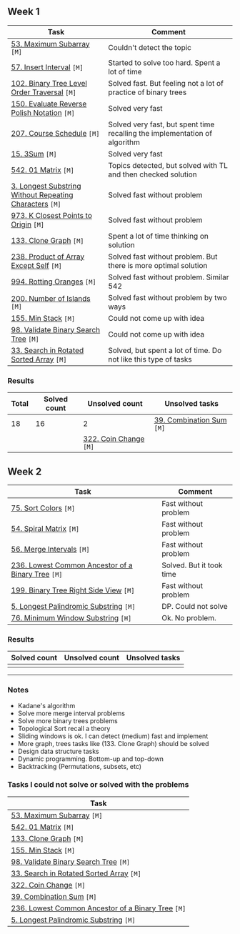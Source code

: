 ## Week 1

| Task                                                                                                                                    | Comment                                                                    |
|-----------------------------------------------------------------------------------------------------------------------------------------|----------------------------------------------------------------------------|
| [53. Maximum Subarray](https://leetcode.com/problems/maximum-subarray) `[M]`                                                            | Couldn't detect the topic                                                  |
| [57. Insert Interval](https://leetcode.com/problems/insert-interval/) `[M]`                                                             | Started to solve too hard. Spent a lot of time                             |
| [102. Binary Tree Level Order Traversal](https://leetcode.com/problems/binary-tree-level-order-traversal) `[M]`                         | Solved fast. But feeling not a lot of practice of binary trees             |
| [150. Evaluate Reverse Polish Notation](https://leetcode.com/problems/evaluate-reverse-polish-notation/) `[M]`                          | Solved very fast                                                           |
| [207. Course Schedule](https://leetcode.com/problems/course-schedule/) `[M]`                                                            | Solved very fast, but spent time recalling the implementation of algorithm |
| [15. 3Sum](https://leetcode.com/problems/3sum/) `[M]`                                                                                   | Solved very fast                                                           |
| [542. 01 Matrix](https://leetcode.com/problems/01-matrix/) `[M]`                                                                        | Topics detected, but solved with TL and then checked solution              |
| [3. Longest Substring Without Repeating Characters](https://leetcode.com/problems/longest-substring-without-repeating-characters) `[M]` | Solved fast without problem                                                |
| [973. K Closest Points to Origin](https://leetcode.com/problems/k-closest-points-to-origin/) `[M]`                                      | Solved fast without problem                                                |
| [133. Clone Graph](https://leetcode.com/problems/clone-graph/) `[M]`                                                                    | Spent a lot of time thinking on solution                                   |
| [238. Product of Array Except Self](https://leetcode.com/problems/product-of-array-except-self/) `[M]`                                  | Solved fast without problem. But there is more optimal solution            |
| [994. Rotting Oranges](https://leetcode.com/problems/rotting-oranges/) `[M]`                                                            | Solved fast without problem. Similar 542                                   |
| [200. Number of Islands](https://leetcode.com/problems/number-of-islands/) `[M]`                                                        | Solved fast without problem by two ways                                    |
| [155. Min Stack](https://leetcode.com/problems/min-stack) `[M]`                                                                         | Could not come up with idea                                                |
| [98. Validate Binary Search Tree](https://leetcode.com/problems/validate-binary-search-tree) `[M]`                                      | Could not come up with idea                                                |
| [33. Search in Rotated Sorted Array](https://leetcode.com/problems/search-in-rotated-sorted-array) `[M]`                                | Solved, but spent a lot of time. Do not like this type of tasks            |


### Results
| Total | Solved count | Unsolved count                                                       | Unsolved tasks                                                              |
|-------|--------------|----------------------------------------------------------------------|-----------------------------------------------------------------------------|
| 18    | 16           | 2                                                                    | [39. Combination Sum](https://leetcode.com/problems/combination-sum/) `[M]` |
|       |              | [322. Coin Change](https://leetcode.com/problems/coin-change/) `[M]` |

## Week 2


| Task                                                                                                                         | Comment                  |
|------------------------------------------------------------------------------------------------------------------------------|--------------------------|
| [75. Sort Colors](https://leetcode.com/problems/sort-colors/) `[M]`                                                          | Fast without problem     |
| [54. Spiral Matrix](https://leetcode.com/problems/spiral-matrix/) `[M]`                                                      | Fast without problem     |
| [56. Merge Intervals](https://leetcode.com/problems/merge-intervals/) `[M]`                                                  | Fast without problem     |
| [236. Lowest Common Ancestor of a Binary Tree](https://leetcode.com/problems/lowest-common-ancestor-of-a-binary-tree/) `[M]` | Solved. But it took time |
| [199. Binary Tree Right Side View](https://leetcode.com/problems/binary-tree-right-side-view/) `[M]`                         | Fast without problem     |
| [5. Longest Palindromic Substring](https://leetcode.com/problems/longest-palindromic-substring/) `[M]`                       | DP. Could not solve      |
| [76. Minimum Window Substring](https://leetcode.com/problems/minimum-window-substring/) `[H]`                            | Ok. No problem.          |

### Results
| Solved count | Unsolved count | Unsolved tasks |
|--------------|----------------|----------------|
|              |                |                |


---

### Notes

- Kadane's algorithm
- Solve more merge interval problems
- Solve more binary trees problems
- Topological Sort recall a theory
- Sliding windows is ok. I can detect (medium) fast and implement
- More graph, trees tasks like (133. Clone Graph) should be solved
- Design data structure tasks
- Dynamic programming. Bottom-up and top-down
- Backtracking (Permutations, subsets, etc)

### Tasks I could not solve or solved with the problems

| Task                                                                                                                         |
|------------------------------------------------------------------------------------------------------------------------------|
| [53. Maximum Subarray](https://leetcode.com/problems/maximum-subarray) `[M]`                                                 |
| [542. 01 Matrix](https://leetcode.com/problems/01-matrix/) `[M]`                                                             | 
| [133. Clone Graph](https://leetcode.com/problems/clone-graph/) `[M]`                                                         | 
| [155. Min Stack](https://leetcode.com/problems/min-stack) `[M]`                                                              | 
| [98. Validate Binary Search Tree](https://leetcode.com/problems/validate-binary-search-tree) `[M]`                           |
| [33. Search in Rotated Sorted Array](https://leetcode.com/problems/search-in-rotated-sorted-array) `[M]`                     |
| [322. Coin Change](https://leetcode.com/problems/coin-change/) `[M]`                                                         |
| [39. Combination Sum](https://leetcode.com/problems/combination-sum/) `[M]`                                                  |
| [236. Lowest Common Ancestor of a Binary Tree](https://leetcode.com/problems/lowest-common-ancestor-of-a-binary-tree/) `[M]` |
| [5. Longest Palindromic Substring](https://leetcode.com/problems/longest-palindromic-substring/) `[M]`                       |

